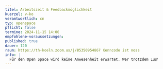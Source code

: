 ```yaml
---
titel: Arbeitszeit & Feedbackmöglichkeit
kuerzel: v-ko
verantwortlich: cn
typ: openspace
pflicht: false
termine: 2024-11-15 14:00
empfohlene-voraussetzungen:
published: true
dauer: 120
raum: https://th-koeln.zoom.us/j/85350954867 Kenncode ist noss
info: |
  Für den Open Space wird keine Anwesenheit erwartet. Wer trotzdem Lust hat zu kommen, wer Feedback möchte, oder oder oder – ich bin online erreichbar ;) 
---
```

